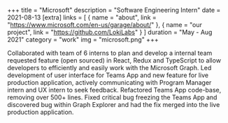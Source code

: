 +++
title = "Microsoft"
description = "Software Engineering Intern"
date = 2021-08-13
[extra]
links = [
      { name = "about", link = "https://www.microsoft.com/en-us/garage/about/" },
      { name = "our project", link = "https://github.com/LokiLabs" }
      ]
duration = "May - Aug 2021"
category = "work"
img = "microsoft.png"
+++

Collaborated with team of 6 interns to plan and develop a internal team requested feature (open sourced) in React, Redux and TypeScript to allow developers to efficiently and easily work with the Microsoft Graph. Led development of user interface for Teams App and new feature for live production application, actively communicating with Program Manager intern and UX intern to seek feedback. Refactored Teams App code-base, removing over 500+ lines. Fixed critical bug freezing the Teams App and discovered bug within Graph Explorer and had the fix merged into the live production application. 